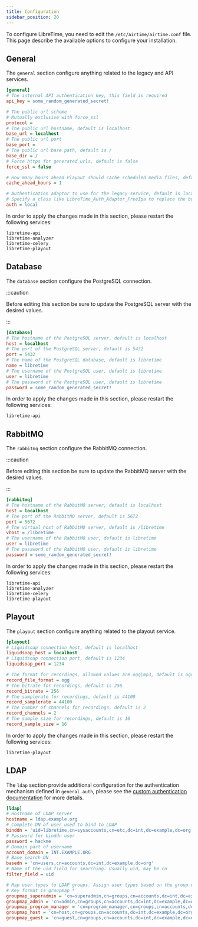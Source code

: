```yaml
---
title: Configuration
sidebar_position: 20
---
```


To configure LibreTime, you need to edit the `/etc/airtime/airtime.conf` file. This page describe the available options to configure your installation.

## General

The `general` section configure anything related to the legacy and API services.

```ini
[general]
# The internal API authentication key, this field is required
api_key = some_random_generated_secret!

# The public url scheme
# Mutually exclusive with force_ssl
protocol =
# The public url hostname, default is localhost
base_url = localhost
# The public url port
base_port =
# The public url base path, default is /
base_dir = /
# Force https for generated urls, default is false
force_ssl = false

# How many hours ahead Playout should cache scheduled media files, default is 1
cache_ahead_hours = 1

# Authentication adaptor to use for the legacy service, default is local
# Specify a class like LibreTime_Auth_Adaptor_FreeIpa to replace the built-in adaptor
auth = local
```

In order to apply the changes made in this section, please restart the following services:

```
libretime-api
libretime-analyzer
libretime-celery
libretime-playout
```

## Database

The `database` section configure the PostgreSQL connection.

:::caution

<!-- TODO: Add link to a guide on how to edit such values -->

Before editing this section be sure to update the PostgreSQL server with the desired values.

:::

```ini
[database]
# The hostname of the PostgreSQL server, default is localhost
host = localhost
# The port of the PostgreSQL server, default is 5432
port = 5432
# The name of the PostgreSQL database, default is libretime
name = libretime
# The username of the PostgreSQL user, default is libretime
user = libretime
# The password of the PostgreSQL user, default is libretime
password = some_random_generated_secret!
```

In order to apply the changes made in this section, please restart the following services:

```
libretime-api
```

## RabbitMQ

The `rabbitmq` section configure the RabbitMQ connection.

:::caution

<!-- TODO: Add link to a guide on how to edit such values -->

Before editing this section be sure to update the RabbitMQ server with the desired values.

:::

```ini
[rabbitmq]
# The hostname of the RabbitMQ server, default is localhost
host = localhost
# The port of the RabbitMQ server, default is 5672
port = 5672
# The virtual host of RabbitMQ server, default is /libretime
vhost = /libretime
# The username of the RabbitMQ user, default is libretime
user = libretime
# The password of the RabbitMQ user, default is libretime
password = some_random_generated_secret!
```

In order to apply the changes made in this section, please restart the following services:

```
libretime-api
libretime-analyzer
libretime-celery
libretime-playout
```

## Playout

The `playout` section configure anything related to the playout service.

```ini
[playout]
# Liquidsoap connection host, default is localhost
liquidsoap_host = localhost
# Liquidsoap connection port, default is 1234
liquidsoap_port = 1234

# The format for recordings, allowed values are ogg|mp3, default is ogg
record_file_format = ogg
# The bitrate for recordings, default is 256
record_bitrate = 256
# The samplerate for recordings, default is 44100
record_samplerate = 44100
# The number of channels for recordings, default is 2
record_channels = 2
# The sample size for recordings, default is 16
record_sample_size = 16
```

In order to apply the changes made in this section, please restart the following services:

```
libretime-playout
```

## LDAP

The `ldap` section provide additional configuration for the authentication mechanism defined in `general.auth`, please see the [custom authentication documentation](../custom-authentication.md) for more details.

```ini
[ldap]
# Hostname of LDAP server
hostname = ldap.example.org
# Complete DN of user used to bind to LDAP
binddn = 'uid=libretime,cn=sysaccounts,cn=etc,dc=int,dc=example,dc=org'
# Password for binddn user
password = hackme
# Domain part of username
account_domain = INT.EXAMPLE.ORG
# Base search DN
basedn = 'cn=users,cn=accounts,dc=int,dc=example,dc=org'
# Name of the uid field for searching. Usually uid, may be cn
filter_field = uid

# Map user types to LDAP groups. Assign user types based on the group of a given user
# Key format is groupmap_*
groupmap_superadmin = 'cn=superadmin,cn=groups,cn=accounts,dc=int,dc=example,dc=org'
groupmap_admin = 'cn=admin,cn=groups,cn=accounts,dc=int,dc=example,dc=org'
groupmap_program_manager = 'cn=program_manager,cn=groups,cn=accounts,dc=int,dc=example,dc=org'
groupmap_host = 'cn=host,cn=groups,cn=accounts,dc=int,dc=example,dc=org'
groupmap_guest = 'cn=guest,cn=groups,cn=accounts,dc=int,dc=example,dc=org'
```
